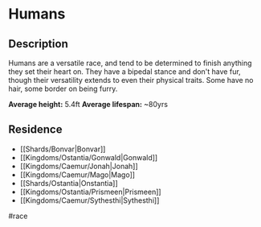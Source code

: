 # Humans

## Description
Humans are a versatile race, and tend to be determined to finish anything they set their heart on. They have a bipedal stance and don't have fur, though their versatility extends to even their physical traits. Some have no hair, some border on being furry.

**Average height:** 5.4ft
**Average lifespan:** ~80yrs

## Residence
- [[Shards/Bonvar|Bonvar]]
- [[Kingdoms/Ostantia/Gonwald|Gonwald]]
- [[Kingdoms/Caemur/Jonah|Jonah]]
- [[Kingdoms/Caemur/Mago|Mago]]
- [[Shards/Ostantia|Onstantia]]
- [[Kingdoms/Ostantia/Prismeen|Prismeen]]
- [[Kingdoms/Caemur/Sythesthi|Sythesthi]]

#race 